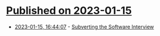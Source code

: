 # [Published on 2023-01-15](index.md)

* [2023-01-15, 16:44:07](https://news.ycombinator.com/item?id=34390725) - [Subverting the Software Interview](https://nliu.net/posts/2021-03-19-interview.html)
